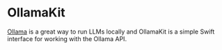 # OllamaKit

[Ollama](https://github.com/jmorganca/ollama) is a great way to run LLMs locally and OllamaKit is a simple Swift interface for working with the Ollama API.